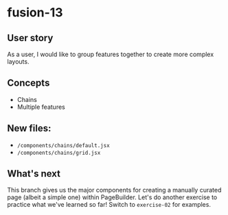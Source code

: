 # fusion-13

## User story
As a user, I would like to group features together to create more complex layouts.

## Concepts
- Chains
- Multiple features

## New files:
- `/components/chains/default.jsx`
- `/components/chains/grid.jsx`

## What's next
This branch gives us the major components for creating a manually curated page (albeit a simple one) within PageBuilder. Let's do another exercise to practice what we've learned so far! Switch to `exercise-02` for examples.
